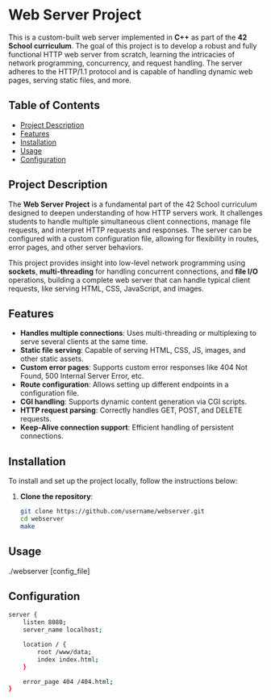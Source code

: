 # Web Server Project

This is a custom-built web server implemented in **C++** as part of the **42 School curriculum**. The goal of this project is to develop a robust and fully functional HTTP web server from scratch, learning the intricacies of network programming, concurrency, and request handling. The server adheres to the HTTP/1.1 protocol and is capable of handling dynamic web pages, serving static files, and more.

## Table of Contents
- [Project Description](#project-description)
- [Features](#features)
- [Installation](#installation)
- [Usage](#usage)
- [Configuration](#configuration)

## Project Description

The **Web Server Project** is a fundamental part of the 42 School curriculum designed to deepen understanding of how HTTP servers work. It challenges students to handle multiple simultaneous client connections, manage file requests, and interpret HTTP requests and responses. The server can be configured with a custom configuration file, allowing for flexibility in routes, error pages, and other server behaviors.

This project provides insight into low-level network programming using **sockets**, **multi-threading** for handling concurrent connections, and **file I/O** operations, building a complete web server that can handle typical client requests, like serving HTML, CSS, JavaScript, and images.

## Features

- **Handles multiple connections**: Uses multi-threading or multiplexing to serve several clients at the same time.
- **Static file serving**: Capable of serving HTML, CSS, JS, images, and other static assets.
- **Custom error pages**: Supports custom error responses like 404 Not Found, 500 Internal Server Error, etc.
- **Route configuration**: Allows setting up different endpoints in a configuration file.
- **CGI handling**: Supports dynamic content generation via CGI scripts.
- **HTTP request parsing**: Correctly handles GET, POST, and DELETE requests.
- **Keep-Alive connection support**: Efficient handling of persistent connections.

## Installation

To install and set up the project locally, follow the instructions below:

1. **Clone the repository**:
   ```bash
   git clone https://github.com/username/webserver.git
   cd webserver
   make

## Usage
./webserver [config_file]

## Configuration
```bash
server {
    listen 8080;
    server_name localhost;

    location / {
        root /www/data;
        index index.html;
    }

    error_page 404 /404.html;
}
